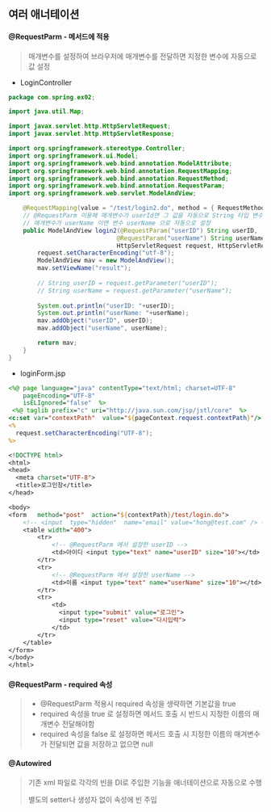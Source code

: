 ## 여러 애너테이션

#### @RequestParm - 메서드에 적용

> 매개변수를 설정하여 브라우저에 매개변수를 전달하면 지정한 변수에 자동으로 값 설정

* LoginController

```java
package com.spring.ex02;

import java.util.Map;

import javax.servlet.http.HttpServletRequest;
import javax.servlet.http.HttpServletResponse;

import org.springframework.stereotype.Controller;
import org.springframework.ui.Model;
import org.springframework.web.bind.annotation.ModelAttribute;
import org.springframework.web.bind.annotation.RequestMapping;
import org.springframework.web.bind.annotation.RequestMethod;
import org.springframework.web.bind.annotation.RequestParam;
import org.springframework.web.servlet.ModelAndView;

	@RequestMapping(value = "/test/login2.do", method = { RequestMethod.GET, RequestMethod.POST })
	// @RequestParm 이용해 매개변수가 userId면 그 값을 자동으로 String 타입 변수 userID에 설정
	// 매개변수가 userName 이면 변수 userName 으로 자동으로 설정
	public ModelAndView login2(@RequestParam("userID") String userID, 
			                  @RequestParam("userName") String userName,
			                  HttpServletRequest request, HttpServletResponse response) throws Exception {
		request.setCharacterEncoding("utf-8");
		ModelAndView mav = new ModelAndView();
		mav.setViewName("result");
		
		// String userID = request.getParameter("userID"); 
		// String userName = request.getParameter("userName");
		
		System.out.println("userID: "+userID);
		System.out.println("userName: "+userName);
		mav.addObject("userID", userID);
		mav.addObject("userName", userName);

		return mav;
	}
}
```

* loginForm.jsp

```jsp
<%@ page language="java" contentType="text/html; charset=UTF-8"
    pageEncoding="UTF-8" 
    isELIgnored="false"  %>
 <%@ taglib prefix="c" uri="http://java.sun.com/jsp/jstl/core"  %>
<c:set var="contextPath"  value="${pageContext.request.contextPath}"/>
<%
  request.setCharacterEncoding("UTF-8");
%>    

<!DOCTYPE html>
<html>
<head>
  <meta charset="UTF-8">
  <title>로그인창</title>
</head>

<body>
<form   method="post"  action="${contextPath}/test/login.do">
    <!-- <input  type="hidden"  name="email" value="hong@test.com" /> -->
	<table width="400">
		<tr>
            <!-- @RequestParm 에서 설정한 userID -->
			<td>아이디 <input type="text" name="userID" size="10"></td>
		</tr>
		<tr>
            <!-- @RequestParm 에서 설정한 userName -->
			<td>이름 <input type="text" name="userName" size="10"></td>
		</tr>
	    <tr>
			<td>
			  <input type="submit" value="로그인">
			  <input type="reset" value="다시입력">
			</td>
		</tr>
	</table>
</form>
</body>
</html>
```



#### @RequestParm - required 속성

> * @RequestParm 적용시 required  속성을 생략하면 기본값을 true
> * required 속성을 true 로 설정하면 메서드 호출 시 반드시 지정한 이름의 매개변수 전달해야함
> * required 속성을 false 로 설정하면 메서드 호출 시 지정한 이름의 매겨변수가 전달되면 값을 저장하고 없으면 null 



#### @Autowired

> 기존 xml 파일로 각각의 빈을 DI로 주입한 기능을 애너테이션으로 자동으로 수행
>
> 별도의 setter나 생성자 없이 속성에 빈 주입


